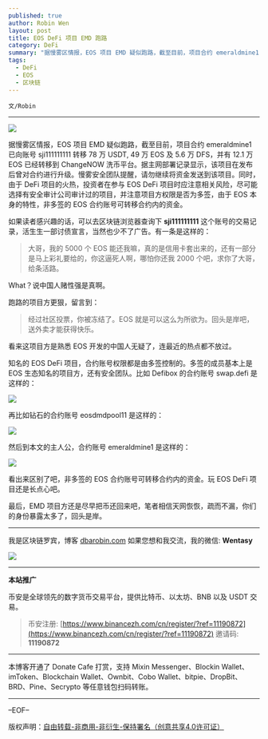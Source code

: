```yaml
---
published: true
author: Robin Wen
layout: post
title: EOS DeFi 项目 EMD 跑路
category: DeFi
summary: "据慢雾区情报，EOS 项目 EMD 疑似跑路，截至目前，项目合约 emeraldmine1 已向账号 sji111111111 转移 78 万 USDT, 49 万 EOS 及 5.6 万 DFS，并有 12.1 万 EOS 已经转移到 ChangeNOW 洗币平台。据主网部署记录显示，该项目在发布后曾对合约进行升级。慢雾安全团队提醒，请勿继续将资金发送到该项目。同时，由于 DeFi 项目的火热，投资者在参与 EOS DeFi 项目时应注意相关风险，尽可能选择有安全审计公司审计过的项目，并注意项目方权限是否为多签，由于 EOS 本身的特性，非多签的 EOS 合约账号可转移合约内的资金。"
tags:
  - DeFi
  - EOS
  - 区块链
---
```


`文/Robin`

***

![](https://cdn.dbarobin.com/4uj5xfg.png)

据慢雾区情报，EOS 项目 EMD 疑似跑路，截至目前，项目合约 emeraldmine1 已向账号 sji111111111 转移 78 万 USDT, 49 万 EOS 及 5.6 万 DFS，并有 12.1 万 EOS 已经转移到 ChangeNOW 洗币平台。据主网部署记录显示，该项目在发布后曾对合约进行升级。慢雾安全团队提醒，请勿继续将资金发送到该项目。同时，由于 DeFi 项目的火热，投资者在参与 EOS DeFi 项目时应注意相关风险，尽可能选择有安全审计公司审计过的项目，并注意项目方权限是否为多签，由于 EOS 本身的特性，非多签的 EOS 合约账号可转移合约内的资金。

如果读者感兴趣的话，可以去区块链浏览器查询下 **sji111111111** 这个账号的交易记录，活生生一部讨债宣言，当然也少不了广告。有一条是这样的：

> 大哥，我的 5000 个 EOS 能还我嘛，真的是信用卡套出来的，还有一部分是马上彩礼要给的，你这逼死人啊，哪怕你还我 2000 个吧，求你了大哥，给条活路。

What？说中国人赌性强是真啊。

跑路的项目方更狠，留言到：

> 经过社区投票，你被冻结了。EOS 就是可以这么为所欲为。回头是岸吧，送外卖才能获得快乐。

看来这项目方是熟悉 EOS 开发的中国人无疑了，连最近的热点都不放过。

知名的 EOS DeFi 项目，合约账号权限都是由多签控制的。多签的成员基本上是 EOS 生态知名的项目方，还有安全团队。比如 Defibox 的合约账号 swap.defi 是这样的：

![](https://cdn.dbarobin.com/j2tq3mb.png)

再比如钻石的合约账号 eosdmdpool11 是这样的：

![](https://cdn.dbarobin.com/yqdwsdl.png)

然后到本文的主人公，合约账号 emeraldmine1 是这样的：

![](https://cdn.dbarobin.com/tuowcri.png)

看出来区别了吧，非多签的 EOS 合约账号可转移合约内的资金。玩 EOS DeFi 项目还是长点心吧。

最后，EMD 项目方还是尽早把币还回来吧，笔者相信天网恢恢，疏而不漏，你们的身份暴露太多了，回头是岸。

***

我是区块链罗宾，博客 [dbarobin.com](https://dbarobin.com/)
如果您想和我交流，我的微信: **Wentasy**

![](https://cdn.dbarobin.com/v4yywe2.png)

***

**本站推广**

币安是全球领先的数字货币交易平台，提供比特币、以太坊、BNB 以及 USDT 交易。

> 币安注册: [https://www.binancezh.com/cn/register/?ref=11190872](https://www.binancezh.com/cn/register/?ref=11190872)
> 邀请码: **11190872**

***

本博客开通了 Donate Cafe 打赏，支持 Mixin Messenger、Blockin Wallet、imToken、Blockchain Wallet、Ownbit、Cobo Wallet、bitpie、DropBit、BRD、Pine、Secrypto 等任意钱包扫码转账。

<center>
    <div class="--donate-button"
         data-button-id="f8b9df0d-af9a-460d-8258-d3f435445075"
    ></div>
</center>

***

–EOF–

版权声明：[自由转载-非商用-非衍生-保持署名（创意共享4.0许可证）](http://creativecommons.org/licenses/by-nc-nd/4.0/deed.zh)